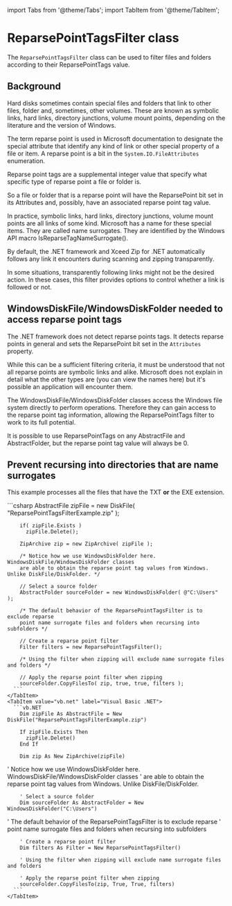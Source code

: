 import Tabs from '@theme/Tabs';
import TabItem from '@theme/TabItem';

# ReparsePointTagsFilter class

The `ReparsePointTagsFilter` class can be used to filter files and folders according to their ReparsePointTags value.

## Background

Hard disks sometimes contain special files and folders that link to other files, folder and, sometimes, other volumes. These are known as symbolic links, hard links, directory junctions, volume mount points, depending on the literature and the version of Windows.

The term reparse point is used in Microsoft documentation to designate the special attribute that identify any kind of link or other special property of a file or item. A reparse point is a bit in the `System.IO.FileAttributes` enumeration.

Reparse point tags are a supplemental integer value that specify what specific type of reparse point a file or folder is.

So a file or folder that is a reparse point will have the ReparsePoint bit set in its Attributes and, possibly, have an associated reparse point tag value.

In practice, symbolic links, hard links, directory junctions, volume mount points are all links of some kind. Microsoft has a name for these special items. They are called name surrogates. They are identified by the Windows API macro IsReparseTagNameSurrogate().

By default, the .NET framework and Xceed Zip for .NET automatically follows any link it encounters during scanning and zipping transparently.

In some situations, transparently following links might not be the desired action. In these cases, this filter provides options to control whether a link is followed or not.

## WindowsDiskFile/WindowsDiskFolder needed to access reparse point tags

The .NET framework does not detect reparse points tags. It detects reparse points in general and sets the ReparsePoint bit set in the `Attributes` property.

While this can be a sufficient filtering criteria, it must be understood that not all reparse points are symbolic links and alike. Microsoft does not explain in detail what the other types are (you can view the names here) but it's possible an application will encounter them.

The WindowsDiskFile/WindowsDiskFolder classes access the Windows file system directly to perform operations. Therefore they can gain access to the reparse point tag information, allowing the ReparsePointTags filter to work to its full potential.

It is possible to use ReparsePointTags on any AbstractFile and AbstractFolder, but the reparse point tag value will always be 0.

## Prevent recursing into directories that are name surrogates
This example processes all the files that have the TXT **or** the EXE extension.

<Tabs>
    <TabItem value="csharp" label="C#" default>
      ```csharp
        AbstractFile zipFile = new DiskFile( "ReparsePointTagsFilterExample.zip" );

        if( zipFile.Exists )
          zipFile.Delete();

        ZipArchive zip = new ZipArchive( zipFile );

        /* Notice how we use WindowsDiskFolder here. WindowsDiskFile/WindowsDiskFolder classes
        are able to obtain the reparse point tag values from Windows. Unlike DiskFile/DiskFolder. */
              
        // Select a source folder
        AbstractFolder sourceFolder = new WindowsDiskFolder( @"C:\Users" );

        /* The default behavior of the ReparsePointTagsFilter is to exclude reparse
        point name surrogate files and folders when recursing into subfolders */

        // Create a reparse point filter
        Filter filters = new ReparsePointTagsFilter();

        /* Using the filter when zipping will exclude name surrogate files and folders */

        // Apply the reparse point filter when zipping
        sourceFolder.CopyFilesTo( zip, true, true, filters );
      ```
    </TabItem>
    <TabItem value="vb.net" label="Visual Basic .NET">
      ```vb.NET
        Dim zipFile As AbstractFile = New DiskFile("ReparsePointTagsFilterExample.zip")

        If zipFile.Exists Then
          zipFile.Delete()
        End If

        Dim zip As New ZipArchive(zipFile)

  '       Notice how we use WindowsDiskFolder here. WindowsDiskFile/WindowsDiskFolder classes
  '      are able to obtain the reparse point tag values from Windows. Unlike DiskFile/DiskFolder. 

        ' Select a source folder
        Dim sourceFolder As AbstractFolder = New WindowsDiskFolder("C:\Users")

  '       The default behavior of the ReparsePointTagsFilter is to exclude reparse
  '      point name surrogate files and folders when recursing into subfolders 

        ' Create a reparse point filter
        Dim filters As Filter = New ReparsePointTagsFilter()

        ' Using the filter when zipping will exclude name surrogate files and folders 

        ' Apply the reparse point filter when zipping
        sourceFolder.CopyFilesTo(zip, True, True, filters)
      ```
    </TabItem>
</Tabs>